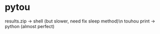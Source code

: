 # pytou

results.zip -> shell (but slower, need fix sleep method)\n
touhou print -> python (almost perfect)
